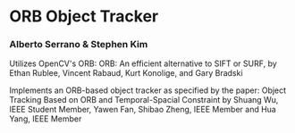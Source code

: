 # ORB Object Tracker #

### Alberto Serrano & Stephen Kim ###

Utilizes OpenCV's ORB:
     ORB: An efficient alternative to SIFT or SURF, by Ethan Rublee, Vincent Rabaud, Kurt Konolige, and Gary Bradski

Implements an ORB-based object tracker as specified by the paper:
   Object Tracking Based on ORB and Temporal-Spacial Constraint by Shuang Wu,
   IEEE Student Member, Yawen Fan, Shibao Zheng, IEEE Member and Hua Yang, IEEE
   Member
